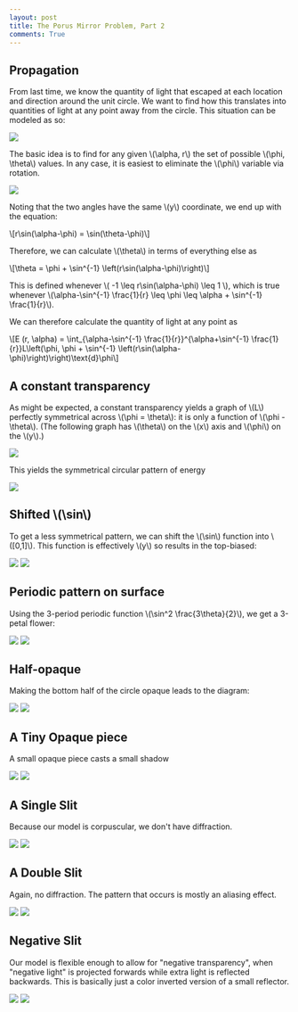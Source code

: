 ```yaml
---
layout: post
title: The Porus Mirror Problem, Part 2
comments: True
---
```


## Propagation

From last time, we know the quantity of light that escaped at each location and direction around the unit circle. We want to find how this translates into quantities of light at any point away from the circle. This situation can be modeled as so:

<img src="/resources/2016-06-01/propagation.png" />

<!--end excerpt-->

The basic idea is to find for any given \\(\alpha, r\\) the set of possible \\(\phi, \theta\\) values. In any case, it is easiest to eliminate the \\(\phi\\) variable via rotation.

<img src="/resources/2016-06-01/propagation-phi.png" />

Noting that the two angles have the same \\(y\\) coordinate, we end up with the equation:

\\[r\sin(\alpha-\phi) = \sin(\theta-\phi)\\]

Therefore, we can calculate \\(\theta\\) in terms of everything else as

\\[\theta = \phi + \sin^{-1} \left(r\sin(\alpha-\phi)\right)\\]

This is defined whenever \\( -1 \leq r\sin(\alpha-\phi) \leq 1 \\), which is true whenever \\(\alpha-\sin^{-1} \frac{1}{r} \leq \phi \leq \alpha + \sin^{-1} \frac{1}{r}\\).

We can therefore calculate the quantity of light at any point as

\\[E (r, \alpha) = \int_{\alpha-\sin^{-1} \frac{1}{r}}^{\alpha+\sin^{-1} \frac{1}{r}}L\left(\phi, \phi + \sin^{-1} \left(r\sin(\alpha-\phi)\right)\right)\text{d}\phi\\]

## A constant transparency

As might be expected, a constant transparency yields a graph of \\(L\\) perfectly symmetrical across \\(\phi = \theta\\): it is only a function of \\(\phi - \theta\\). (The following graph has \\(\theta\\) on the \\(x\\) axis and \\(\phi\\) on the \\(y\\).)

<img src="/resources/2016-06-01/img/const-phitheta.png" />

This yields the symmetrical circular pattern of energy

<img src="/resources/2016-06-01/img/const-pattern.png" />

## Shifted \\(\sin\\)

To get a less symmetrical pattern, we can shift the \\(\sin\\) function into \\([0,1]\\). This function is effectively \\(y\\) so results in the top-biased:

<img src="/resources/2016-06-01/img/sin_shift-phitheta.png" />

<img src="/resources/2016-06-01/img/sin_shift-pattern.png" />

## Periodic pattern on surface

Using the 3-period periodic function \\(\sin^2 \frac{3\theta}{2}\\), we get a 3-petal flower:

<img src="/resources/2016-06-01/img/sin_3-phitheta.png" />

<img src="/resources/2016-06-01/img/sin_3-pattern.png" />

## Half-opaque

Making the bottom half of the circle opaque leads to the diagram:

<img src="/resources/2016-06-01/img/half_opaque-phitheta.png" />

<img src="/resources/2016-06-01/img/half_opaque-pattern.png" />

## A Tiny Opaque piece

A small opaque piece casts a small shadow

<img src="/resources/2016-06-01/img/small_refl-phitheta.png" />

<img src="/resources/2016-06-01/img/small_refl-pattern.png" />

## A Single Slit

Because our model is corpuscular, we don't have diffraction.

<img src="/resources/2016-06-01/img/small_slit-phitheta.png" />

<img src="/resources/2016-06-01/img/small_slit-pattern.png" />

## A Double Slit

Again, no diffraction. The pattern that occurs is mostly an aliasing effect.

<img src="/resources/2016-06-01/img/double_slit-phitheta.png" />

<img src="/resources/2016-06-01/img/double_slit-pattern.png" />

## Negative Slit

Our model is flexible enough to allow for "negative transparency", when "negative light" is projected forwards while extra light is reflected backwards. This is basically just a color inverted version of a small reflector.

<img src="/resources/2016-06-01/img/negative_slit-phitheta.png" />

<img src="/resources/2016-06-01/img/negative_slit-pattern.png" />


